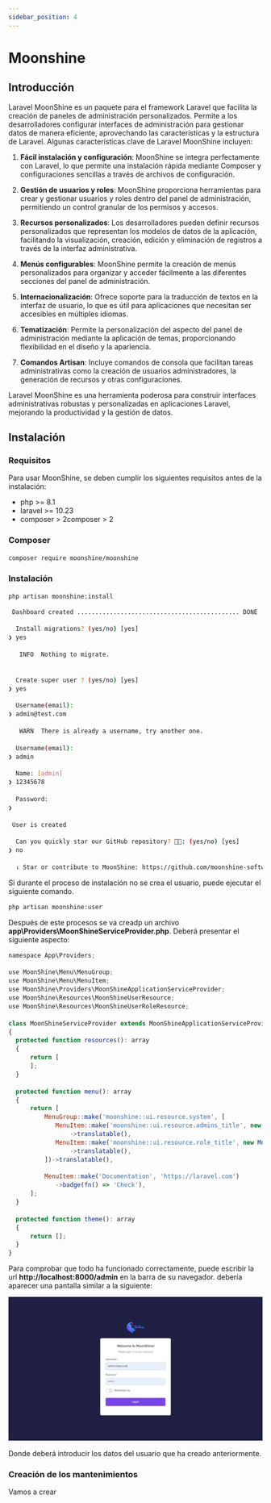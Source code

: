 ```yaml
---
sidebar_position: 4
---
```


# Moonshine

## Introducción

Laravel MoonShine es un paquete para el framework Laravel que facilita la creación de paneles de administración personalizados. Permite a los desarrolladores configurar interfaces de administración para gestionar datos de manera eficiente, aprovechando las características y la estructura de Laravel. Algunas características clave de Laravel MoonShine incluyen:

1. **Fácil instalación y configuración**: MoonShine se integra perfectamente con Laravel, lo que permite una instalación rápida mediante Composer y configuraciones sencillas a través de archivos de configuración.

2. **Gestión de usuarios y roles**: MoonShine proporciona herramientas para crear y gestionar usuarios y roles dentro del panel de administración, permitiendo un control granular de los permisos y accesos.

3. **Recursos personalizados**: Los desarrolladores pueden definir recursos personalizados que representan los modelos de datos de la aplicación, facilitando la visualización, creación, edición y eliminación de registros a través de la interfaz administrativa.

4. **Menús configurables**: MoonShine permite la creación de menús personalizados para organizar y acceder fácilmente a las diferentes secciones del panel de administración.

5. **Internacionalización**: Ofrece soporte para la traducción de textos en la interfaz de usuario, lo que es útil para aplicaciones que necesitan ser accesibles en múltiples idiomas.

6. **Tematización**: Permite la personalización del aspecto del panel de administración mediante la aplicación de temas, proporcionando flexibilidad en el diseño y la apariencia.

7. **Comandos Artisan**: Incluye comandos de consola que facilitan tareas administrativas como la creación de usuarios administradores, la generación de recursos y otras configuraciones.

Laravel MoonShine es una herramienta poderosa para construir interfaces administrativas robustas y personalizadas en aplicaciones Laravel, mejorando la productividad y la gestión de datos.

## Instalación

### Requisitos

Para usar MoonShine, se deben cumplir los siguientes requisitos antes de la instalación:

- php >= 8.1
- laravel >= 10.23
- composer > 2composer > 2

### Composer

```bash
composer require moonshine/moonshine
```

### Instalación

```bash
php artisan moonshine:install
```

```bash
 Dashboard created ............................................. DONE

  Install migrations? (yes/no) [yes]
❯ yes

   INFO  Nothing to migrate.


  Create super user ? (yes/no) [yes]
❯ yes

  Username(email):
❯ admin@test.com

   WARN  There is already a username, try another one.

  Username(email):
❯ admin

  Name: [admin]
❯ 12345678

  Password:
❯

 User is created

  Can you quickly star our GitHub repository? 🙏🏻: (yes/no) [yes]
❯ no

  ⇂ Star or contribute to MoonShine: https://github.com/moonshine-software/moonshine
```

Si durante el proceso de instalación no se crea el usuario, puede ejecutar el siguiente comando.

```bash
php artisan moonshine:user
```
Después de este procesos se va creadp un archivo **app\Providers\MoonShineServiceProvider.php**.
Deberá presentar el siguiente aspecto:

```js
namespace App\Providers;

use MoonShine\Menu\MenuGroup;
use MoonShine\Menu\MenuItem;
use MoonShine\Providers\MoonShineApplicationServiceProvider;
use MoonShine\Resources\MoonShineUserResource;
use MoonShine\Resources\MoonShineUserRoleResource;

class MoonShineServiceProvider extends MoonShineApplicationServiceProvider
{
  protected function resources(): array
  {
      return [
      ];
  }

  protected function menu(): array
  {
      return [
          MenuGroup::make('moonshine::ui.resource.system', [
             MenuItem::make('moonshine::ui.resource.admins_title', new MoonShineUserResource())
                 ->translatable(),
             MenuItem::make('moonshine::ui.resource.role_title', new MoonShineUserRoleResource())
                 ->translatable(),
          ])->translatable(),

          MenuItem::make('Documentation', 'https://laravel.com')
             ->badge(fn() => 'Check'),
      ];
  }

  protected function theme(): array
  {
      return [];
  }
}
```
Para comprobar que todo ha funcionado correctamente, puede escribir la url **http://localhost:8000/admin** en la barra de su navegador. debería aparecer una pantalla similar a la siguiente:

![Descripcion de la imagen"](/images/moonshine.png)

Donde deberá introducir los datos del usuario que ha creado anteriormente.

### Creación de los mantenimientos

Vamos a crear